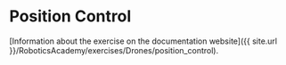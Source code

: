 # Position Control

[Information about the exercise on the documentation website]({{ site.url }}/RoboticsAcademy/exercises/Drones/position_control).
